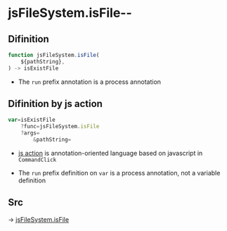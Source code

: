 # jsFileSystem.isFile--

## Difinition

```js.js
function jsFileSystem.isFile(
	${pathString},
) -> isExistFile
```

- The `run` prefix annotation is a process annotation


## Difinition by js action

```js.js
var=isExistFile
	?func=jsFileSystem.isFile
	?args=
		&pathString=
```

- [js action](#) is annotation-oriented language based on javascript in `CommandClick`

- The `run` prefix definition on `var` is a process annotation, not a variable definition

## Src

-> [jsFileSystem.isFile](https://github.com/puutaro/CommandClick/blob/master/app/src/main/java/com/puutaro/commandclick/fragment_lib/terminal_fragment/js_interface/file/JsFileSystem.kt#L413)


